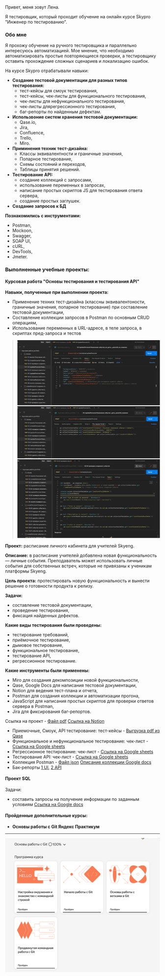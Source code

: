 Привет, меня зовут Лена.

Я тестировщик, который проходит обучение на онлайн курсе Skypro "Инженер по тестированию".
### Обо мне
Я прохожу обучение на ручного тестировщика и параллельно интересуюсь автоматизацией. Мое мнение, что необходимо автоматизировать простые повторяющиеся проверки, 
а тестировщику оставить прохождение сложных сценариев и локализацию ошибок.

На курсе Skypro отрабатывали навыки:
- **Создание тестовой документации для разных типов тестирования:**
  - тест-кейсы для смоук тестирования,
  - тест-кейсы, чек-листы для функционального тестирования,
  - чек-листы для нефункционального тестирования,
  - чек-листы длярегрессионного тестирования,
  - баг-репорты по найденным дефектам.
- **Использвоние систем хранения тестовой документации:**
  - Qase.io,
  - Jira,
  - Confluence,
  - Trello,
  - Miro.
- **Приминения техник тест-дизайна:**
  - Классы эквивалентности и граничные значения,
  - Попарное тестирование,
  - Схемы состояний и переходов,
  - Таблицы принятия решений.
- **Тестирование API:**
  - создание коллекций с запросами,
  - использование переменных в запросах,
  - написание простых скриптов JS для тестирования ответа сервера,
  - создание простых заглушек.
- **Создание запросов к БД**

**Познакомились с инструментами:**
- Postman,
- Mockoon,
- Swagger,
- SOAP UI,
- cURL,
- DevTools,
- Jmeter.

### Выполненные учебные проекты:
#### Курсовая работа "Основы тестирования и тестирования API"

**Навыки, полученные при выполнении проекта:**
- Применение техних тест-дизайна (классны эквивалентоности, граничные значения, попарное тестирование) при составление тестовой документации,
- Составление коллекции запросов в Postman по основным CRUD операциям,
- Использование переменных в URL-адресе, в теле запроса, в скриптах пред-запроса и тестов
> ![Screenshot скрипты в теле запроса](https://github.com/pakhomova-ev/portfolio/blob/pakhomova-ev-screenshots/body_script.png)
![Screenshot скрипты во вкладке пред-запрос](https://github.com/pakhomova-ev/portfolio/blob/pakhomova-ev-screenshots/pre-req_script.png)
![Screenshot скрипты во вкладке  тест](https://github.com/pakhomova-ev/portfolio/blob/pakhomova-ev-screenshots/test_script.png)

**Проект:** расписание личного кабинета для учителей Skyeng.

**Описание:** в расписание учителей добавлена новая функциональность — личные события. Преподаватель может использовать личные события для собственных встреч, которые не привязаны к ученикам платформы Skyeng.

**Цель проекта:** протестировать новую функциональность и вынести решение о готовности продукта к релизу.

**Задачи:**
- составление тестовой документации,
- проведение тестирования,
- фиксация найденных дефектов.

**Какие виды тестирования были проведены:**
- тестирование требований,
- приёмочное тестирование,
- дымовое тестирование,
- функциональное тестирование,
- тестирование API,
- регрессионное тестирование.

**Какие инструменты были применены:**
- Miro для создания декомпозиции новой функциональности,
- Qase, Google Docs для написания тестовой документации,
- Notion для ведения тест-плана и отчета,
- Postman для создания коллекции и автоматизации прогона,
- JavaScript для написания простых скриптов для проверки ответов сервера в Postman,
- Jira для фиксирования баг-репортов.


Ссылка на проект - [Файл pdf](https://drive.google.com/file/d/1Jz6y8WBe8ZmFJe4_3tEoKAh84gbdsnT9/view?usp=drive_link) 
[Ссылка на Notion](https://flowery-singer-90b.notion.site/API-637d7acc6c38489c85c454ea351f7203)
- Приемочные, Смоук, API тестирование:
тест-кейсы - [Выгрузка pdf из Qase](https://drive.google.com/file/d/1o9qEQg56pQDn2oFbsI-EqPvUHHsk2fht/view?usp=drive_link)
- Функциональное и нефункциональное тестирование:
чек-лист - [Ссылка на Google sheets](https://docs.google.com/spreadsheets/d/12Ny254w8bk2Ce02dJcd0CJjyaj38U9hh5utki9CycpU/edit?usp=sharing)
- Регрессионное тестирование:
чек-лист - [Ссылка на Google sheets](https://docs.google.com/spreadsheets/d/12Ny254w8bk2Ce02dJcd0CJjyaj38U9hh5utki9CycpU/edit?usp=sharing)
- Тестирование API:
чек-лист - [Ссылка на Google sheets](https://docs.google.com/spreadsheets/d/1B41XkvrsvFOxOj2LnSz-Ad_u355fAjk8TwSJPz0lbYY/edit?usp=sharing)
- Коллекция Postman - [Файл json](https://drive.google.com/file/d/1JVexw2f3Xlw0iz08RHEc65IStPZDaH4l/view?usp=drive_link)
[Описание коллекции Google docs](https://docs.google.com/document/d/10LNi-ivEt2fk4F0EbN7iAHfL-XeYGSsXInnZt59WWBk/edit?usp=drive_link)
- Бак-репорты [1 UI](https://drive.google.com/file/d/1peVXKeCg5QXUWP3GMYjsTQt6r62WWd5I/view?usp=drive_link "Тестирование через UI"), [2 API](https://drive.google.com/file/d/17dwtrKogjUxcIgvAGjMHWDt7GHg2KBbH/view?usp=drive_link "Тестирование API Postman")

#### Проект SQL
Задачи:
- составить запросы на получение информации по заданным условиям
[Ссылка на Google docs](https://docs.google.com/document/d/1ynK-Lz99XTTP4KhFsc4taSHFVmiLP3vJHErw2oY3Ung/edit?usp=sharing)

#### Пройденные дополнительные курсы:
- **Основы работы с Git Яндекс Практикум**
-------------------------------------------
![Screenshot completed Git course](https://github.com/pakhomova-ev/portfolio/blob/6e41c27e271af0cff95f647ef78a7e3bbfeb7724/Screenshot%202023-12-22%20at%2015.56.24.png)




